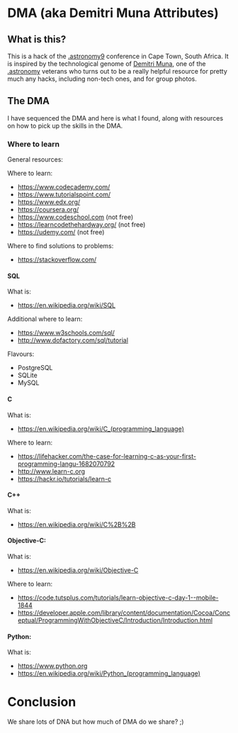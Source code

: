 # DMA (aka Demitri Muna Attributes)

## What is this?

This is a hack of the [.astronomy9](http://dotastronomy9.saao.ac.za) conference in Cape Town, South Africa.
It is inspired by the technological genome of [Demitri Muna](http://muna.com), one of the [.astronomy](https://www.dotastronomy.com) veterans who turns out to be a really helpful resource for pretty much any hacks, including non-tech ones, and for group photos.

## The DMA

I have sequenced the DMA and here is what I found, along with resources on how to pick up the skills in the DMA.

### Where to learn

General resources:

Where to learn:

- https://www.codecademy.com/
- https://www.tutorialspoint.com/
- https://www.edx.org/
- https://coursera.org/
- https://www.codeschool.com (not free)
- https://learncodethehardway.org/ (not free)
- https://udemy.com/ (not free)

Where to find solutions to problems:

- https://stackoverflow.com/

#### SQL

What is:

- https://en.wikipedia.org/wiki/SQL

Additional where to learn:

- https://www.w3schools.com/sql/
- http://www.dofactory.com/sql/tutorial

Flavours:

- PostgreSQL
- SQLite
- MySQL

#### C

What is:

- https://en.wikipedia.org/wiki/C_(programming_language)

Where to learn:

- https://lifehacker.com/the-case-for-learning-c-as-your-first-programming-langu-1682070792
- http://www.learn-c.org
- https://hackr.io/tutorials/learn-c

#### C++

What is:

- https://en.wikipedia.org/wiki/C%2B%2B

#### Objective-C:

What is:

- https://en.wikipedia.org/wiki/Objective-C

Where to learn:

- https://code.tutsplus.com/tutorials/learn-objective-c-day-1--mobile-1844
- https://developer.apple.com/library/content/documentation/Cocoa/Conceptual/ProgrammingWithObjectiveC/Introduction/Introduction.html

#### Python:

What is:

- https://www.python.org
- https://en.wikipedia.org/wiki/Python_(programming_language)



# Conclusion

We share lots of DNA but how much of DMA do we share? ;)


